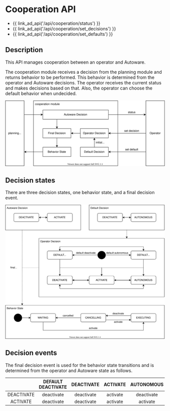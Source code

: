 # Cooperation API

- {{ link_ad_api('/api/cooperation/status') }}
- {{ link_ad_api('/api/cooperation/set_decisions') }}
- {{ link_ad_api('/api/cooperation/set_defaults') }}

## Description

This API manages cooperation between an operator and Autoware.

The cooperation module receives a decision from the planning module and returns behavior to be performed.
This behavior is determined from the operator and Autoware decisions.
The operator receives the current status and makes decisions based on that.
Also, the operator can choose the default behavior when undecided.

![cooperation-architecture](./docs/architecture.drawio.svg)

## Decision states

There are three decision states, one behavior state, and a final decision event.

![cooperation-state](./docs/state.drawio.svg)

## Decision events

The final decision event is used for the behavior state transitions and is determined from the operator and Autoware state as follows.

|            | DEFAULT<br>DEACTIVATE | DEACTIVATE | ACTIVATE | AUTONOMOUS | DEFAULT<br>AUTONOMOUS |
| :--------: | :-------------------: | :--------: | :------: | :--------: | :-------------------: |
| DEACTIVATE |      deactivate       | deactivate | activate | deactivate |      deactivate       |
|  ACTIVATE  |      deactivate       | deactivate | activate |  activate  |       activate        |
